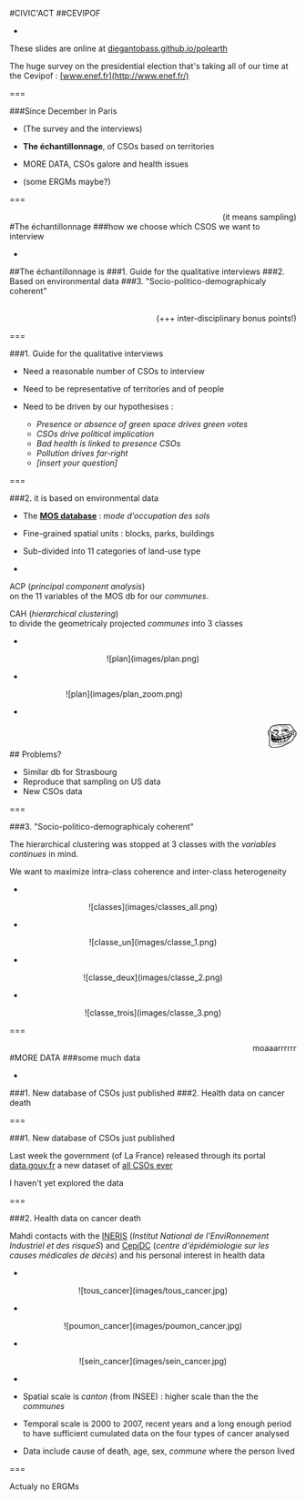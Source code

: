 #CIVIC'ACT 
##CEVIPOF

-

These slides are online at [diegantobass.github.io/polearth](https://diegantobass.github.io/polearth/civicact/RCN_meeting/sampling_slides/index.html)

The huge survey on the presidential election that's taking all of our time at the Cevipof : <u>[www.enef.fr](http://www.enef.fr/)</u>

===

###Since December in Paris

- (The <span class='highlight'>survey</span> and the <span class="highlight">interviews</span>)

- <span class='highlight'>__The échantillonnage__</span>, of CSOs based on territories

- <span class='highlight'>MORE DATA</span>, CSOs galore and health issues

- (some <span class='highlight'>ERGMs</span> maybe?)

===

<div style='text-align:right'>(it means <span class='highlight'>sampling)</span></div>
#The échantillonnage
###how we choose which CSOS we want to interview

-
##<span class="highlight">The échantillonnage is</span>
###1. Guide for the qualitative interviews
###2. Based on environmental data
###3. "Socio-politico-demographicaly coherent"

<br>
<div style='text-align:right'>(+++ inter-disciplinary bonus points!)</div>

===

###1. Guide for the qualitative interviews

- Need a reasonable number of CSOs to interview

- Need to be representative of territories and of people 

- Need to be driven by our hypothesises :
    + _Presence or absence of green space drives green votes_
    + _CSOs drive political implication_
    + _Bad health is linked to presence CSOs_
    + _Pollution drives far-right_
    + _[insert your question]_

===

###2. it is based on environmental data

- The [__MOS database__](https://www.data.gouv.fr/fr/datasets/mode-d-occupation-du-sol-mos-en-11-postes-en-2012-idf/) : _mode d'occupation des sols_

- Fine-grained spatial units : blocks, parks, buildings

- Sub-divided into 11 categories of land-use type

-

<span class='highlight'>ACP (_principal component analysis_)</span> <br> on the 11 variables of the MOS db for our _communes_.

<span class='highlight'>CAH (_hierarchical clustering_)</span> <br> to divide the geometricaly projected _communes_ into 3 classes

-

<div style="text-align: center;">![plan](images/plan.png)</div>

-

<div style="text-align: center; width: 80%;">![plan](images/plan_zoom.png)</div>

-
<div style="text-align:right"><img id="problem" src="images/problem.png" style="width: 50px;"/></div>
## Problems?

- Similar db for Strasbourg
- Reproduce that sampling on US data
- New CSOs data

===

###3. "Socio-politico-demographicaly coherent"

The hierarchical clustering was stopped at <span class="highlight">3 classes</span> with the _variables continues_ in mind.

We want to maximize <span class="highlight">intra-class coherence</span> and <span class="highlight">inter-class heterogeneity</span>

-

<div style="text-align: center">![classes](images/classes_all.png)</div>

-

<div style="text-align: center">![classe_un](images/classe_1.png)</div>

-

<div style="text-align: center">![classe_deux](images/classe_2.png)</div>

-

<div style="text-align: center">![classe_trois](images/classe_3.png)</div>

===

<div style='text-align:right'><span class='highlight'>moaaarrrrrr</span></div>
#MORE DATA
###some much data

-

###1. New database of CSOs just published
###2. Health data on cancer death

===

###1. New database of CSOs just published

Last week the government (of La France) released through its portal [data.gouv.fr](data.gouv.fr) a new dataset of [all CSOs ever](http://www.data.gouv.fr/fr/datasets/repertoire-national-des-associations-rna/)

I haven't yet explored the data

===

###2. Health data on cancer death

Mahdi contacts with the [INERIS](http://www.ineris.fr/) (_Institut National de l'EnviRonnement Industriel et des risqueS_) and [CepiDC](http://www.cepidc.inserm.fr/) (_centre d'épidémiologie sur les causes médicales de décès_) and his personal interest in health data

-

<div style="text-align: center">![tous_cancer](images/tous_cancer.jpg)</div>

-

<div style="text-align: center">![poumon_cancer](images/poumon_cancer.jpg)</div>

-

<div style="text-align: center">![sein_cancer](images/sein_cancer.jpg)</div>

-

- Spatial scale is <span class="highlight">_canton_</span> (from INSEE) : higher scale than the the _communes_

- Temporal scale is <span class="highlight">2000 to 2007</span>, recent years and a long enough period to have sufficient cumulated data on the four types of cancer analysed

- Data include cause of death, age, sex, _commune_ where the person lived

===

Actualy no ERGMs